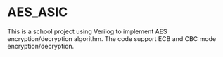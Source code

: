 # AES_ASIC
This is a school project using Verilog to implement AES encryption/decryption algorithm. The code support ECB and CBC mode encryption/decryption.
